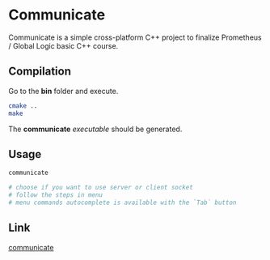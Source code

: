 # Communicate

Communicate is a simple cross-platform C++ project to finalize Prometheus / Global Logic basic C++ course.

## Compilation

Go to the **bin** folder and execute.

```bash
cmake ..
make
```

The **communicate** *executable* should be generated.

## Usage

```bash
communicate

# choose if you want to use server or client socket
# follow the steps in menu
# menu commands autocomplete is available with the `Tab` button
```
## Link

[communicate](https://github.com/v-k-k/PrometheusBaseCPP_FinalProject)